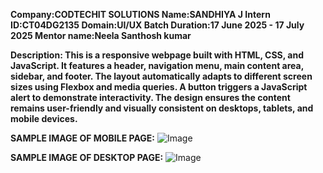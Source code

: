 **Company:CODTECHIT SOLUTIONS
Name:SANDHIYA J Intern
ID:CT04DG2135
Domain:UI/UX 
Batch Duration:17 June 2025 - 17 July 2025
Mentor name:Neela Santhosh kumar**

**Description:
This is a responsive webpage built with HTML, CSS, and JavaScript. It features a header, navigation menu, main content area, sidebar, and footer. The layout automatically adapts to different screen sizes using Flexbox and media queries. A button triggers a JavaScript alert to demonstrate interactivity. The design ensures the content remains user-friendly and visually consistent on desktops, tablets, and mobile devices.**

**SAMPLE IMAGE OF MOBILE PAGE:**
![Image](https://github.com/user-attachments/assets/c52750b0-9aee-47b9-935f-12ec7f6b03a2)

**SAMPLE IMAGE OF DESKTOP PAGE:**
![Image](https://github.com/user-attachments/assets/b134df25-b9a4-45a1-8191-04a9876a210b)
